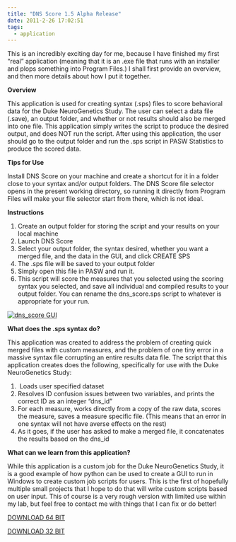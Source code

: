 ```yaml
---
title: "DNS Score 1.5 Alpha Release"
date: 2011-2-26 17:02:51
tags:
  - application
---
```



This is an incredibly exciting day for me, because I have finished my first “real” application (meaning that it is an .exe file that runs with an installer and plops something into Program Files.) I shall first provide an overview, and then more details about how I put it together.

**Overview**

This application is used for creating syntax (.sps) files to score behavioral data for the Duke NeuroGenetics Study. The user can select a data file (.save), an output folder, and whether or not results should also be merged into one file. This application simply writes the script to produce the desired output, and does NOT run the script. After using this application, the user should go to the output folder and run the .sps script in PASW Statistics to produce the scored data.

**Tips for Use**

Install DNS Score on your machine and create a shortcut for it in a folder close to your syntax and/or output folders. The DNS Score file selector opens in the present working directory, so running it directly from Program Files will make your file selector start from there, which is not ideal.

**Instructions**

1. Create an output folder for storing the script and your results on your local machine
2. Launch DNS Score
3. Select your output folder, the syntax desired, whether you want a merged file, and the data in the GUI, and click CREATE SPS
4. The .sps file will be saved to your output folder
5. Simply open this file in PASW and run it.
6. This script will score the measures that you selected using the scoring syntax you selected, and save all individual and compiled results to your output folder. You can rename the dns_score.sps script to whatever is appropriate for your run.

[![](http://www.vsoch.com/blog/wp-content/uploads/2011/02/dns_score-261x300.png "dns_score GUI")](http://www.vsoch.com/blog/wp-content/uploads/2011/02/dns_score.png)

**What does the .sps syntax do?**

This application was created to address the problem of creating quick merged files with custom measures, and the problem of one tiny error in a massive syntax file corrupting an entire results data file. The script that this application creates does the following, specifically for use with the Duke NeuroGenetics Study:

1.  Loads user specified dataset
2. Resolves ID confusion issues between two variables, and prints the correct ID as an integer “dns_id”
3. For each measure, works directly from a copy of the raw data, scores the measure, saves a measure specific file. (This means that an error in one syntax will not have averse effects on the rest)
4. As it goes, if the user has asked to make a merged file, it concatenates the results based on the dns_id

**What can we learn from this application?**

While this application is a custom job for the Duke NeuroGenetics Study, it is a good example of how python can be used to create a GUI to run in Windows to create custom job scripts for users. This is the first of hopefully multiple small projects that I hope to do that will write custom scripts based on user input. This of course is a very rough version with limited use within my lab, but feel free to contact me with things that I can fix or do better!

[DOWNLOAD 64 BIT](http://www.vsoch.com/LONG/Vanessa/Applications/DNS_SCORE/dns_score_setup_1.5_64bit.exe)

[DOWNLOAD 32 BIT](http://www.vsoch.com/LONG/Vanessa/Applications/DNS_SCORE/dns_score_setup_1.5_32bit.exe)


